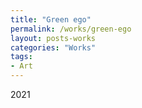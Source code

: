 ```yaml
---
title: "Green ego"
permalink: /works/green-ego
layout: posts-works
categories: "Works"
tags:
- Art
---
```

2021